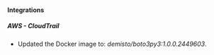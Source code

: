 
#### Integrations

##### AWS - CloudTrail

- Updated the Docker image to: *demisto/boto3py3:1.0.0.2449603*.

